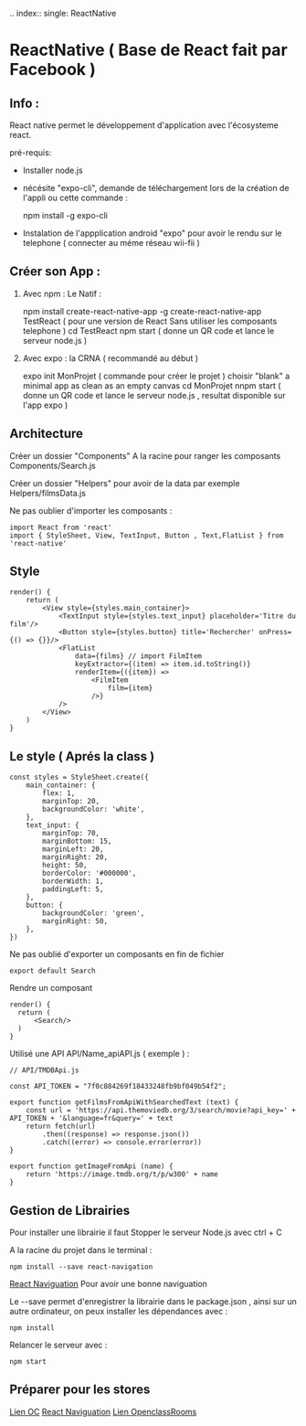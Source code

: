 .. index::
   single: ReactNative

ReactNative ( Base de React fait par Facebook )
===================

Info :
-------------------
React native permet le développement d'application avec l'écosysteme react.

pré-requis:

- Installer node.js
- nécésite "expo-cli", demande de téléchargement lors de la création de l'appli ou cette commande :


    npm install -g expo-cli

- Instalation de l'appplication android "expo" pour avoir le rendu sur le telephone ( connecter au méme réseau wii-fii )

Créer son App :
-------------------

1. Avec npm : Le Natif  :


    npm install create-react-native-app -g
    create-react-native-app TestReact ( pour une version de React Sans utiliser les composants telephone )
    cd TestReact
    npm start ( donne un QR code et lance le serveur node.js )


2. Avec expo : la CRNA ( recommandé au début )

    expo init MonProjet ( commande pour créer le projet )
    choisir "blank" a minimal app as clean as an empty canvas
    cd MonProjet
    nnpm start ( donne un QR code et lance le serveur node.js , resultat disponible sur l'app expo )

Architecture
-------------------
Créer un dossier "Components" A la racine pour ranger les composants
Components/Search.js

Créer un dossier "Helpers" pour avoir de la data par exemple
Helpers/filmsData.js

Ne pas oublier d'importer les composants :


    import React from 'react'
    import { StyleSheet, View, TextInput, Button , Text,FlatList } from 'react-native'

Style
-------------------


    render() {
        return (
            <View style={styles.main_container}>
                <TextInput style={styles.text_input} placeholder='Titre du film'/>
                <Button style={styles.button} title='Rechercher' onPress={() => {}}/>
                <FlatList
                    data={films} // import FilmItem
                    keyExtractor={(item) => item.id.toString()}
                    renderItem={({item}) =>
                        <FilmItem
                            film={item}
                        />}
                />
            </View>
        )
    }

Le style ( Aprés la class )
-------------------


    const styles = StyleSheet.create({
        main_container: {
            flex: 1,
            marginTop: 20,
            backgroundColor: 'white',
        },
        text_input: {
            marginTop: 70,
            marginBottom: 15,
            marginLeft: 20,
            marginRight: 20,
            height: 50,
            borderColor: '#000000',
            borderWidth: 1,
            paddingLeft: 5,
        },
        button: {
            backgroundColor: 'green',
            marginRight: 50,
        },
    })

Ne pas oublié d'exporter un composants en fin de fichier

    export default Search

Rendre un composant


    render() {
      return (
          <Search/>
      )
    }

Utilisé une API
API/Name_apiAPI.js ( exemple ) :


    // API/TMDBApi.js

    const API_TOKEN = "7f0c884269f18433248fb9bf049b54f2";

    export function getFilmsFromApiWithSearchedText (text) {
        const url = 'https://api.themoviedb.org/3/search/movie?api_key=' + API_TOKEN + '&language=fr&query=' + text
        return fetch(url)
            .then((response) => response.json())
            .catch((error) => console.error(error))
    }

    export function getImageFromApi (name) {
        return 'https://image.tmdb.org/t/p/w300' + name
    }



Gestion de Librairies
-------------------
Pour installer une librairie il faut Stopper le serveur Node.js avec ctrl + C

A la racine du projet dans le terminal :


    npm install --save react-navigation

[React Naviguation](https://reactnavigation.org/docs/getting-started/)  Pour avoir une bonne naviguation


Le --save permet d'enregistrer la librairie dans le package.json , ainsi sur un autre ordinateur, on peux installer les dépendances avec :


    npm install

Relancer le serveur avec :


    npm start


Préparer pour les stores
-------------------


[Lien OC](https://openclassrooms.com/fr/courses/4902061-developpez-une-application-mobile-react-native/4959626-preparez-votre-application-pour-les-stores-apple-et-google/)
[React Naviguation](https://reactnavigation.org/docs/getting-started/)
[Lien OpenclassRooms](https://openclassrooms.com/fr/courses/4902061-developpez-une-application-mobile-react-native/4959616-formalisez-votre-application-pour-utiliser-les-composants-du-device/)
